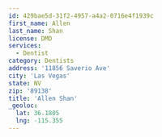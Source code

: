 ```yaml
---
id: 429bae5d-31f2-4957-a4a2-0716e4f1939c
first_name: Allen
last_name: Shan
license: DMD
services:
  - Dentist
category: Dentists
address: '11856 Saverio Ave'
city: 'Las Vegas'
state: NV
zip: '89138'
title: 'Allen Shan'
_geoloc:
  lat: 36.1805
  lng: -115.355
---
```

